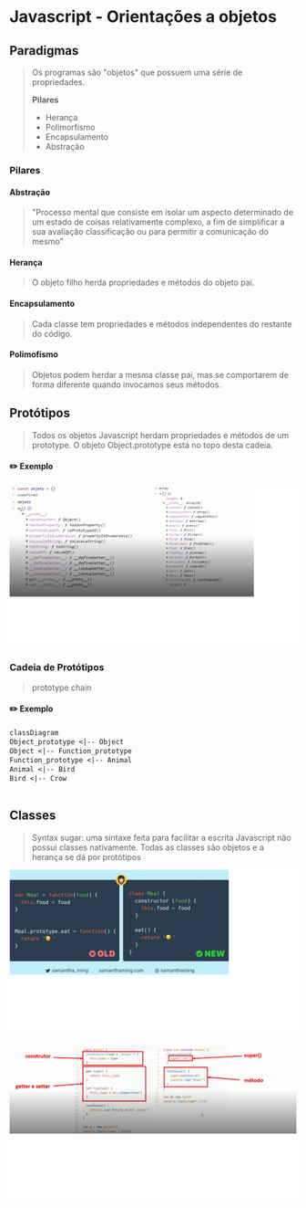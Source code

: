 ﻿# Javascript - Orientações a objetos

## Paradigmas

> Os programas são "objetos" que possuem uma série de propriedades.
> 
> **Pilares**
> - Herança
> - Polimorfismo
> - Encapsulamento
> - Abstração

### Pilares

#### Abstração

> "Processo mental que consiste em isolar um aspecto determinado de um estado de coisas relativamente complexo, a fim de simplificar a sua avaliação classificação ou para permitir a comunicação do mesmo"

#### Herança

> O objeto filho herda propriedades e métodos do objeto pai.

#### Encapsulamento

> Cada classe tem propriedades e métodos independentes do restante do código.

#### Polimofismo

> Objetos podem herdar a mesma classe pai, mas se comportarem de forma diferente quando invocamos seus métodos.

## Protótipos

> Todos os objetos Javascript herdam propriedades e métodos de um prototype. O objeto Object.prototype está no topo desta cadeia.

#### :pencil2: Exemplo

![enter image description here](../img/objeto_javascript.png)

### Cadeia de Protótipos

> prototype chain

#### :pencil2: Exemplo

```mermaid
classDiagram
Object_prototype <|-- Object
Object <|-- Function_prototype
Function_prototype <|-- Animal
Animal <|-- Bird
Bird <|-- Crow
 
```

## Classes

> Syntax sugar: uma sintaxe feita para facilitar a escrita
> Javascript não possui classes nativamente. Todas as classes são objetos e a herança se dá por protótipos 

![enter image description here](../img/classe_javascript.png)

![enter image description here](../img/exemplo_classe_javascript.png)
